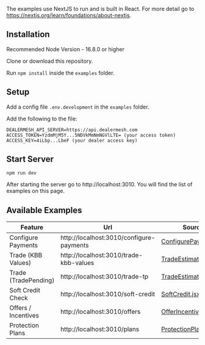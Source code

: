 The examples use NextJS to run and is built in React. For more detail go to https://nextjs.org/learn/foundations/about-nextjs.

## Installation

Recommended Node Version - 16.8.0 or higher

Clone or download this repository.

Run `npm install` inside the `examples` folder.

## Setup

Add a config file `.env.development` in the `examples` folder.

Add the following to the file:

```
DEALERMESH_API_SERVER=https://api.dealermesh.com
ACCESS_TOKEN=YzdmMjM5Y...5NDVkMmNmNGVlLTE= (your access token)
ACCESS_KEY=4iLbp...LbeF (your dealer access key)
```

## Start Server

`npm run dev`

After starting the server go to http://localhost:3010. You will find the list of examples on this page.

## Available Examples

| Feature | Url | Source Code |
| ------- | --- | ----------- |
| Configure Payments | http://localhost:3010/configure-payments | [ConfigurePayments.jsx](https://github.com/dealermesh/dealermesh-react/blob/main/examples/src/ConfigurePayments.jsx) |
| Trade (KBB Values) | http://localhost:3010/trade-kbb-values | [TradeEstimateKbbValues.jsx](https://github.com/dealermesh/dealermesh-react/blob/main/examples/src/TradeEstimateKbbValues.jsx) |
| Trade (TradePending) | http://localhost:3010/trade-tp | [TradeEstimateTp.jsx](https://github.com/dealermesh/dealermesh-react/blob/main/examples/src/TradeEstimateTp.jsx) |
| Soft Credit Check | http://localhost:3010/soft-credit | [SoftCredit.jsx](https://github.com/dealermesh/dealermesh-react/blob/main/examples/src/SoftCredit.jsx) |
| Offers / Incentives | http://localhost:3010/offers | [OfferIncentives.jsx](https://github.com/dealermesh/dealermesh-react/blob/main/examples/src/OfferIncentives.jsx) |
| Protection Plans | http://localhost:3010/plans | [ProtectionPlans.jsx](https://github.com/dealermesh/dealermesh-react/blob/main/examples/src/ProtectionPlans.jsx) |


